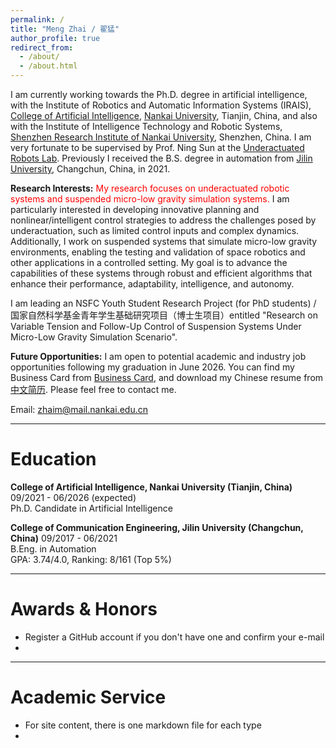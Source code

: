 ```yaml
---
permalink: /
title: "Meng Zhai / 翟猛"
author_profile: true
redirect_from: 
  - /about/
  - /about.html
---
```


I am currently working towards the Ph.D. degree in artificial intelligence, with the Institute of Robotics and Automatic Information Systems (IRAIS), [College of Artificial Intelligence](https://ai.nankai.edu.cn/), [Nankai University](https://www.nankai.edu.cn/main.htm), Tianjin, China, and also with the Institute of Intelligence Technology and Robotic Systems, [Shenzhen Research Institute of Nankai University](https://nkszri.nankai.edu.cn/), Shenzhen, China. I am very fortunate to be supervised by Prof. Ning Sun at the [Underactuated Robots Lab](https://url.nankai.edu.cn/). Previously I received the B.S. degree in automation from [Jilin University](https://www.jlu.edu.cn/), Changchun, China, in 2021.

**Research Interests:** <span style="color: red;">My research focuses on underactuated robotic systems and suspended micro-low gravity simulation systems.</span> I am particularly interested in developing innovative planning and nonlinear/intelligent control strategies to address the challenges posed by underactuation, such as limited control inputs and complex dynamics. Additionally, I work on suspended systems that simulate micro-low gravity environments, enabling the testing and validation of space robotics and other applications in a controlled setting. My goal is to advance the capabilities of these systems through robust and efficient algorithms that enhance their performance, adaptability, intelligence, and autonomy.

I am leading an NSFC Youth Student Research Project (for PhD students) / 国家自然科学基金青年学生基础研究项目（博士生项目）entitled "Research on Variable Tension and Follow-Up Control of Suspension Systems Under Micro-Low Gravity Simulation Scenario".

**Future Opportunities:** I am open to potential academic and industry job opportunities following my graduation in June 2026. You can find my Business Card from [Business Card](../files/Business_Card.jpg), and download my Chinese resume from [中文简历](../assets/Curriculum_Vitae.pdf). Please feel free to contact me.

Email: zhaim@mail.nankai.edu.cn

--------
# Education
**College of Artificial Intelligence, Nankai University (Tianjin, China)**   09/2021 - 06/2026 (expected)   
Ph.D. Candidate in Artificial Intelligence

**College of Communication Engineering, Jilin University (Changchun, China)**   09/2017 - 06/2021   
B.Eng. in Automation   
GPA: 3.74/4.0, Ranking: 8/161 (Top 5%)

--------
# Awards & Honors
- Register a GitHub account if you don't have one and confirm your e-mail
- 


--------
# Academic Service
- For site content, there is one markdown file for each type
- 



